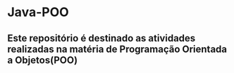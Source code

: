 # Java-POO
## Este repositório é destinado as atividades realizadas na matéria de Programação Orientada a Objetos(POO)
